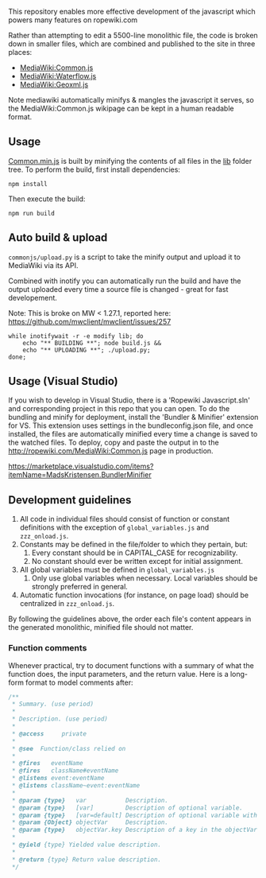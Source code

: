 This repository enables more effective development of the javascript which powers many features on ropewiki.com

 Rather than attempting to edit a 5500-line monolithic file, the code is broken down in smaller files, which are combined and published to the site in three places:

* [MediaWiki:Common.js](https://ropewiki.com/MediaWiki:Common.js)
* [MediaWiki:Waterflow.js](https://ropewiki.com/MediaWiki:Waterflow.js)
* [MediaWiki:Geoxml.js](https://ropewiki.com/MediaWiki:Geoxml.js)


Note mediawiki automatically minifys & mangles the javascript it serves, so the MediaWiki:Common.js wikipage can be kept in a human readable format.

## Usage

[Common.min.js](out/Common.min.js) is built by minifying the contents of all files in the [lib](lib) folder tree.  To perform the build, first install dependencies:

```shell
npm install
```

Then execute the build:

```shell
npm run build
```

## Auto build & upload
`commonjs/upload.py` is a script to take the minify output and upload it to MediaWiki via its API.

Combined with inotify you can automatically run the build and have the output uploaded every time a source file is changed - great for fast developement.

Note: This is broke on MW < 1.27.1, reported here: https://github.com/mwclient/mwclient/issues/257

```
while inotifywait -r -e modify lib; do
    echo "** BUILDING **"; node build.js &&
    echo "** UPLOADING **"; ./upload.py;
done;
```

## Usage (Visual Studio)
If you wish to develop in Visual Studio, there is a 'Ropewiki Javascript.sln' and corresponding project in this repo that you can open. To do the bundling and minify for deployment, install the 'Bundler & Minifier' extension for VS. This extension uses settings in the bundleconfig.json file, and once installed, the files are automatically minified every time a change is saved to the watched files. To deploy, copy and paste the output in to the http://ropewiki.com/MediaWiki:Common.js page in production.

https://marketplace.visualstudio.com/items?itemName=MadsKristensen.BundlerMinifier


## Development guidelines

1. All code in individual files should consist of function or constant definitions with the exception of `global_variables.js` and `zzz_onload.js`.
1. Constants may be defined in the file/folder to which they pertain, but:
   1. Every constant should be in CAPITAL_CASE for recognizability.
   1. No constant should ever be written except for initial assignment.
1. All global variables must be defined in `global_variables.js`
   1. Only use global variables when necessary.  Local variables should be strongly preferred in general.
1. Automatic function invocations (for instance, on page load) should be centralized in `zzz_onload.js`.

By following the guidelines above, the order each file's content appears in the generated monolithic, minified file should not matter.

### Function comments

Whenever practical, try to document functions with a summary of what the function does, the input parameters, and the return value.  Here is a long-form format to model comments after:

```javascript
/**
 * Summary. (use period)
 *
 * Description. (use period)
 *
 * @access     private
 *
 * @see  Function/class relied on
 *
 * @fires   eventName
 * @fires   className#eventName
 * @listens event:eventName
 * @listens className~event:eventName
 *
 * @param {type}   var           Description.
 * @param {type}   [var]         Description of optional variable.
 * @param {type}   [var=default] Description of optional variable with default variable.
 * @param {Object} objectVar     Description.
 * @param {type}   objectVar.key Description of a key in the objectVar parameter.
 *
 * @yield {type} Yielded value description.
 *
 * @return {type} Return value description.
 */
```

